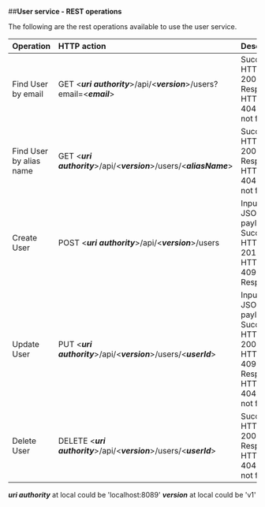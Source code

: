 
##**User service - REST operations**

The following are the rest operations available to use the user service.  

| Operation	| HTTP action | Description | 
| :----- 	| :---- 	| :---- | 
| Find User by email | GET <***uri authority***>/api/<***version***>/users?email=<***email***> | Success: HTTP Code 200. JSON Response. HTTP Code 404 if user not found |
| Find User by alias name | GET <***uri authority***>/api/<***version***>/users/<***aliasName***> | Success: HTTP Code 200. JSON Response. HTTP Code 404 if user not found |
| Create User | POST <***uri authority***>/api/<***version***>/users | Input: JSON payload. Success: HTTP Code 201. Error: HTTP Code 409, JSON Response |
| Update User | PUT <***uri authority***>/api/<***version***>/users/<***userId***> | Input: JSON payload. Success: HTTP Code 200. Error: HTTP Code 409, JSON Response. HTTP Code 404 if user not found |
| Delete User | DELETE <***uri authority***>/api/<***version***>/users/<***userId***> | Success: HTTP Code 200. JSON Response. HTTP Code 404 if user not found |

***uri authority*** at local could be 'localhost:8089' 
***version*** at local could be 'v1' 